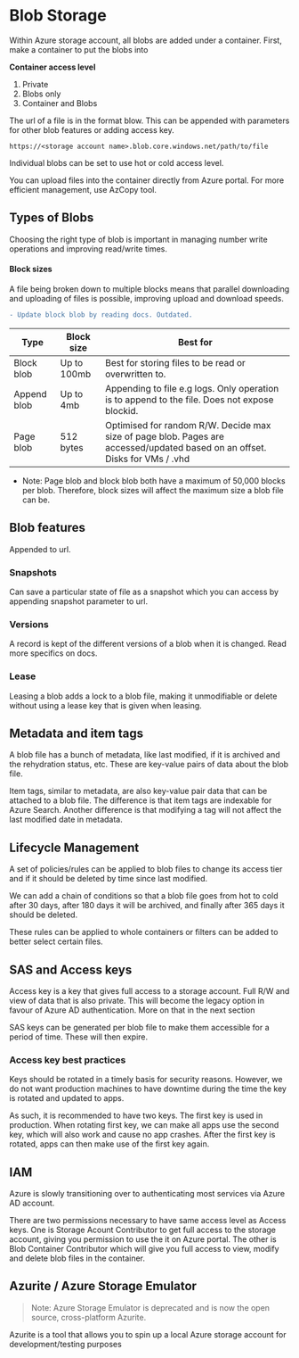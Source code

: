 # Blob Storage

Within Azure storage account, all blobs are added under a container. First, make a container to put the blobs into

**Container access level**
1. Private
2. Blobs only
3. Container and Blobs

The url of a file is in the format blow. This can be appended with parameters for other blob features or adding access key.
```
https://<storage account name>.blob.core.windows.net/path/to/file
```

Individual blobs can be set to use hot or cold access level.

You can upload files into the container directly from Azure portal. For more efficient management, use AzCopy tool.

## Types of Blobs

Choosing the right type of blob is important in managing number write operations and improving read/write times. 

#### Block sizes
A file being broken down to multiple blocks means that parallel downloading and uploading of files is possible, improving upload and download speeds. 

```diff
- Update block blob by reading docs. Outdated.
```

| Type | Block size | Best for |
|-|-|-|
| Block blob | Up to 100mb | Best for storing files to be read or overwritten to. |
| Append blob | Up to 4mb | Appending to file e.g logs. Only operation is to append to the file. Does not expose blockid.|
| Page blob | 512 bytes | Optimised for random R/W. Decide max size of page blob. Pages are accessed/updated based on an offset. Disks for VMs / .vhd|

- Note: Page blob and block blob both have a maximum of 50,000 blocks per blob. Therefore, block sizes will affect the maximum size a blob file can be.


## Blob features

Appended to url.

### Snapshots
Can save a particular state of file as a snapshot which you can access by appending snapshot parameter to url.

### Versions
A record is kept of the different versions of a blob when it is changed. Read more specifics on docs.

### Lease
Leasing a blob adds a lock to a blob file, making it unmodifiable or delete without using a lease key that is given when leasing.

## Metadata and item tags

A blob file has a bunch of metadata, like last modified, if it is archived and the rehydration status, etc. These are key-value pairs of data about the blob file. 

Item tags, similar to metadata, are also key-value pair data that can be attached to a blob file. The difference is that item tags are indexable for Azure Search. Another difference is that modifying a tag will not affect the last modified date in metadata.

## Lifecycle Management
A set of policies/rules can be applied to blob files to change its access tier and if it should be deleted by time since last modified.

We can add a chain of conditions so that a blob file goes from hot to cold after 30 days, after 180 days it will be archived, and finally after 365 days it should be deleted.

These rules can be applied to whole containers or filters can be added to better select certain files.

## SAS and Access keys

Access key is a key that gives full access to a storage account. Full R/W and view of data that is also private. This will become the legacy option in favour of Azure AD authentication. More on that in the next section

SAS keys can be generated per blob file to make them accessible for a period of time. These will then expire.

### Access key best practices

Keys should be rotated in a timely basis for security reasons. However, we do not want production machines to have downtime during the time the key is rotated and updated to apps.

As such, it is recommended to have two keys. The first key is used in production. When rotating first key, we can make all apps use the second key, which will also work and cause no app crashes. After the first key is rotated, apps can then make use of the first key again.

## IAM

Azure is slowly transitioning over to authenticating most services via Azure AD account.

There are two permissions necessary to have same access level as Access keys. One is Storage Acount Contributor to get full access to the storage account, giving you permission to use the it on Azure portal. The other is Blob Container Contributor which will give you full access to view, modify and delete blob files in the container.

## Azurite / Azure Storage Emulator
> Note: Azure Storage Emulator is deprecated and is now the open source, cross-platform Azurite.

Azurite is a tool that allows you to spin up a local Azure storage account for development/testing purposes

